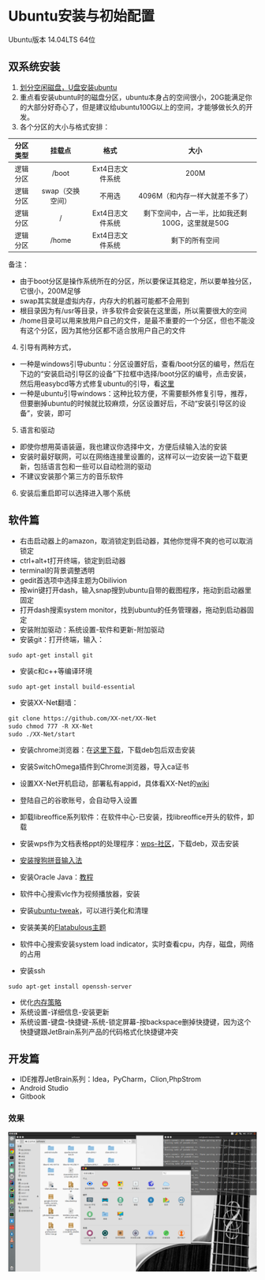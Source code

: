 # Ubuntu安装与初始配置

Ubuntu版本 14.04LTS 64位

## 双系统安装

1. [划分空闲磁盘，U盘安装ubuntu](http://jingyan.baidu.com/article/60ccbceb18624464cab197ea.html)
2. 重点看安装ubuntu时的磁盘分区，ubuntu本身占的空间很小，20G能满足你的大部分好奇心了，但是建议给ubuntu100G以上的空间，才能够做长久的开发。
3. 各个分区的大小与格式安排：

|分区类型|挂载点|格式|大小|
| :-:| :-:  | :-:  | :-:  |
|逻辑分区|/boot|Ext4日志文件系统|200M|
|逻辑分区|swap（交换空间）|不用选|4096M（和内存一样大就差不多了）|
|逻辑分区|/|Ext4日志文件系统|剩下空间中，占一半，比如我还剩100G，这里就是50G|
|逻辑分区|/home|Ext4日志文件系统|剩下的所有空间|

备注：
- 由于boot分区是操作系统所在的分区，所以要保证其稳定，所以要单独分区，它很小，200M足够
- swap其实就是虚拟内存，内存大的机器可能都不会用到
- 根目录因为有/usr等目录，许多软件会安装在这里面，所以需要很大的空间
- /home目录可以用来放用户自己的文件，是最不重要的一个分区，但也不能没有这个分区，因为其他分区都不适合放用户自己的文件
4. 引导有两种方式，
- 一种是windows引导ubuntu：分区设置好后，查看/boot分区的编号，然后在下边的“安装启动引导区的设备”下拉框中选择/boot分区的编号，点击安装，然后用easybcd等方式修复ubuntu的引导，看[这里](http://blog.csdn.net/enter89/article/details/38414933)
- 一种是ubuntu引导windows：这种比较方便，不需要额外修复引导，推荐，但要删掉ubuntu的时候就比较麻烦，分区设置好后，不动“安装引导区的设备”，安装，即可
5. 语言和驱动
- 即使你想用英语装逼，我也建议你选择中文，方便后续输入法的安装
- 安装时最好联网，可以在网络连接里设置的，这样可以一边安装一边下载更新，包括语言包和一些可以自动检测的驱动
- 不建议安装那个第三方的音乐软件

6. 安装后重启即可以选择进入哪个系统

## 软件篇
- 右击启动器上的amazon，取消锁定到启动器，其他你觉得不爽的也可以取消锁定
- ctrl+alt+t打开终端，锁定到启动器
- terminal的背景调整透明
- gedit首选项中选择主题为Obilivion
- 按win键打开dash，输入snap搜到ubuntu自带的截图程序，拖动到启动器里固定
- 打开dash搜索system monitor，找到ubuntu的任务管理器，拖动到启动器固定 
- 安装附加驱动：系统设置-软件和更新-附加驱动
- 安装git：打开终端，输入：
```shell
sudo apt-get install git
```
- 安装c和c++等编译环境
```shell
sudo apt-get install build-essential 
```
- 安装XX-Net翻墙：
```shell
git clone https://github.com/XX-net/XX-Net
sudo chmod 777 -R XX-Net
sudo ./XX-Net/start
```
- 安装chrome浏览器：在[这里下载](https://www.google.com/chrome/browser/desktop/)，下载deb包后双击安装
- 安装SwitchOmega插件到Chrome浏览器，导入ca证书
- 设置XX-Net开机启动，部署私有appid，具体看XX-Net的[wiki](https://github.com/XX-net/XX-Net/wiki/%E4%B8%AD%E6%96%87%E6%96%87%E6%A1%A3)
- 登陆自己的谷歌账号，会自动导入设置


- 卸载libreoffice系列软件：在软件中心-已安装，找libreoffice开头的软件，卸载
- 安装wps作为文档表格ppt的处理程序：[wps-社区](http://wps-community.org/downloads)，下载deb，双击安装
- [安装搜狗拼音输入法](http://blog.csdn.net/tao_627/article/details/24119037)
- 安装Oracle Java：[教程](http://www.wikihow.com/Install-Oracle-Java-on-Ubuntu-Linux)
- 软件中心搜索vlc作为视频播放器，安装
- 安装[ubuntu-tweak](http://www.linuxidc.com/Linux/2014-04/100522.htm)，可以进行美化和清理
- 安装美美的[Flatabulous主题](http://www.xulukun.cn/flatabulous-ubuntu.html)
- 软件中心搜索安装system load indicator，实时查看cpu，内存，磁盘，网络的占用
- 安装ssh
```shell
sudo apt-get install openssh-server
```
- 优化[内存策略](http://www.opensoce.com/904.html)
- 系统设置-详细信息-安装更新
- 系统设置-键盘-快捷键-系统-锁定屏幕-按backspace删掉快捷键，因为这个快捷键跟JetBrain系列产品的代码格式化快捷键冲突 

## 开发篇
- IDE推荐JetBrain系列：Idea，PyCharm，Clion,PhpStrom
- Android Studio
- Gitbook

### 效果
![](result.png)
